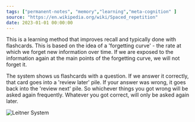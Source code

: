 ```yaml
---
tags: ["permanent-notes", "memory","learning","meta-cognition" ]
source: "https://en.wikipedia.org/wiki/Spaced_repetition"
date: 2023-01-01 00:00:00
---
```


This is a learning method that improves recall and typically done with flashcards. This is based on the idea of a 'forgetting curve' - the rate at which we forget new information over time. If we are exposed to the information again at the main points of the forgetting curve, we will not forget it. 

The system shows us flashcards with a question. If we answer it correctly, that card goes into a 'review later' pile. If your answer was wrong, it goes back into the 'review next' pile. So whichever things you got wrong will be asked again frequently. Whatever you got correct, will only be asked again later.

![Leitner System](https://upload.wikimedia.org/wikipedia/commons/a/ae/Leitner_system_animation.gif)

